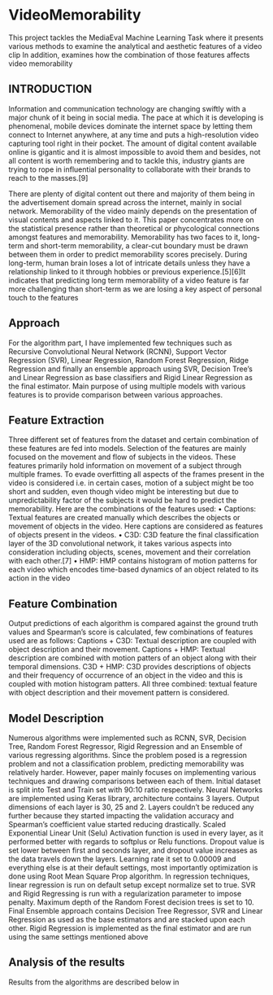 # VideoMemorability
This project tackles the MediaEval Machine Learning Task where it presents various methods to examine the analytical and aesthetic features of a video clip In addition, examines how the combination of those features affects video memorability

## INTRODUCTION
Information and communication technology are
changing swiftly with a major chunk of it being in social
media. The pace at which it is developing is
phenomenal, mobile devices dominate the internet
space by letting them connect to Internet anywhere, at
any time and puts a high-resolution video capturing tool
right in their pocket. The amount of digital content
available online is gigantic and it is almost impossible
to avoid them and besides, not all content is worth
remembering and to tackle this, industry giants are
trying to rope in influential personality to collaborate
with their brands to reach to the masses.[9]

There are plenty of digital content out there and
majority of them being in the advertisement domain
spread across the internet, mainly in social network.
Memorability of the video mainly depends on the
presentation of visual contents and aspects linked to it.
This paper concentrates more on the statistical presence
rather than theoretical or phycological connections
amongst features and memorability. Memorability has
two faces to it, long-term and short-term memorability,
a clear-cut boundary must be drawn between them in
order to predict memorability scores precisely. During
long-term, human brain loses a lot of intricate details
unless they have a relationship linked to it through
hobbies or previous experience.[5][6]It indicates that
predicting long term memorability of a video feature is
far more challenging than short-term as we are losing a
key aspect of personal touch to the features

## Approach
For the algorithm part, I have implemented few
techniques such as Recursive Convolutional Neural
Network (RCNN), Support Vector Regression (SVR),
Linear Regression, Random Forest Regression, Ridge
Regression and finally an ensemble approach using
SVR, Decision Tree’s and Linear Regression as base
classifiers and Rigid Linear Regression as the final
estimator. Main purpose of using multiple models with
various features is to provide comparison between
various approaches.

## Feature Extraction
Three different set of features from the dataset and
certain combination of these features are fed into
models. Selection of the features are mainly focused on
the movement and flow of subjects in the videos. These
features primarily hold information on movement of a
subject through multiple frames. To evade overfitting all
aspects of the frames present in the video is considered
i.e. in certain cases, motion of a subject might be too
short and sudden, even though video might be interesting
but due to unpredictability factor of the subjects it would
be hard to predict the memorability. Here are the
combinations of the features used:
• Captions: Textual features are created manually
which describes the objects or movement of objects in
the video. Here captions are considered as features of
objects present in the videos.
• C3D: C3D feature the final classification layer of the
3D convolutional network, it takes various aspects into
consideration including objects, scenes, movement and
their correlation with each other.[7]
• HMP: HMP contains histogram of motion patterns
for each video which encodes time-based dynamics of
an object related to its action in the video

## Feature Combination
Output predictions of each algorithm is compared
against the ground truth values and Spearman’s score is
calculated, few combinations of features used are as
follows:
Captions + C3D: Textual description are coupled with
object description and their movement.
Captions + HMP: Textual description are combined
with motion patters of an object along with their
temporal dimensions.
C3D + HMP: C3D provides descriptions of objects and
their frequency of occurrence of an object in the video
and this is coupled with motion histogram patters.
All three combined: textual feature with object
description and their movement pattern is considered.

## Model Description
Numerous algorithms were implemented such as
RCNN, SVR, Decision Tree, Random Forest Regressor,
Rigid Regression and an Ensemble of various regressing
algorithms. Since the problem posed is a regression
problem and not a classification problem, predicting
memorability was relatively harder. However, paper
mainly focuses on implementing various techniques and
drawing comparisons between each of them.
Initial dataset is split into Test and Train set with 90:10
ratio respectively. Neural Networks are implemented
using Keras library, architecture contains 3 layers.
Output dimensions of each layer is 30, 25 and 2. Layers
couldn’t be reduced any further because they started
impacting the validation accuracy and Spearman’s
coefficient value started reducing drastically. Scaled
Exponential Linear Unit (Selu) Activation function is
used in every layer, as it performed better with regards
to softplus or Relu functions. Dropout value is set lower
between first and seconds layer, and dropout value
increases as the data travels down the layers. Learning
rate it set to 0.00009 and everything else is at their
default settings, most importantly optimization is done
using Root Mean Square Prop algorithm.
In regression techniques, linear regression is run on
default setup except normalize set to true. SVR and
Rigid Regressing is run with a regularization parameter
to impose penalty. Maximum depth of the Random
Forest decision trees is set to 10.
Final Ensemble approach contains Decision Tree
Regressor, SVR and Linear Regression as used as the
base estimators and are stacked upon each other. Rigid
Regression is implemented as the final estimator and are
run using the same settings mentioned above

## Analysis of the results
Results from the algorithms are described below in

